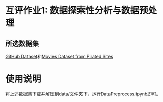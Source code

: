 # 互评作业1: 数据探索性分析与数据预处理

## 所选数据集
[GitHub Dataset](https://www.kaggle.com/datasets/nikhil25803/github-dataset?select=repository_data.csv)和[Movies Dataset from Pirated Sites](https://www.kaggle.com/datasets/arsalanrehman/movies-dataset-from-piracy-website)

# 使用说明
将上述数据集下载并解压到data/文件夹下，运行DataPreprocess.ipynb即可。
